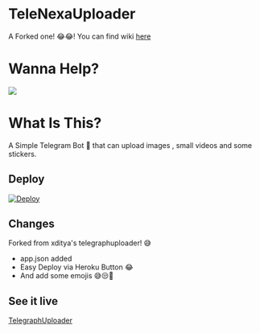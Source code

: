 # TeleNexaUploader
A Forked one! 😂😂! You can find wiki [here](https://github.com/Hirusha-H/TelegraphUploader/wiki)
# Wanna Help?
<a href="https://t.me/NexaBotsUpdates"> <img src="https://img.shields.io/badge/Telegram-2CA5E0?style=for-the-badge&logo=telegram&logoColor=white"/></a>

# What Is This?
A Simple Telegram Bot 🤖 that can upload images , small videos and some stickers.

## Deploy
[![Deploy](https://www.herokucdn.com/deploy/button.svg)](https://heroku.com/deploy?template=https://github.com/abhishek715999/TelegraphUploader)

## Changes
Forked from xditya's telegraphuploader! 😅

- app.json added
- Easy Deploy via Heroku Button 😂
- And add some emojis 😅😒🤖

## See it live

[TelegraphUploader](https://t.me/UptoTelegraphnexabot)
